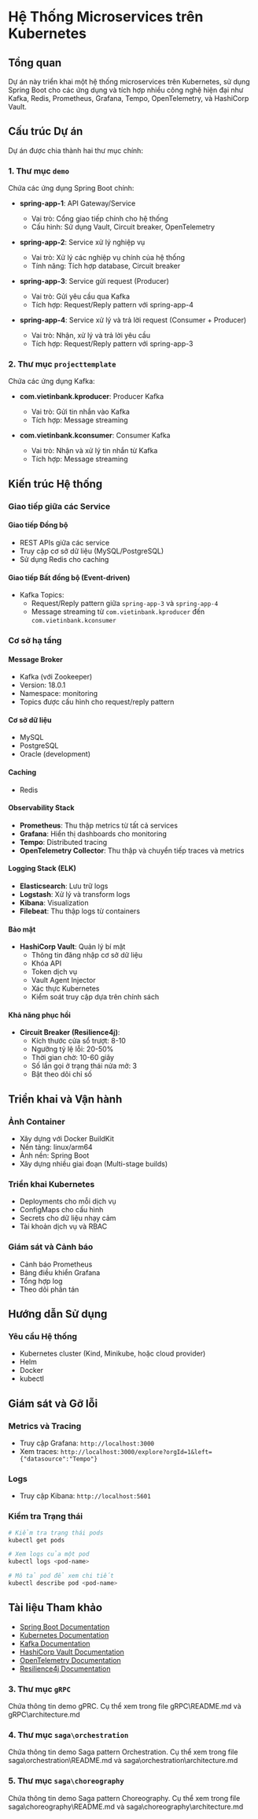 # Hệ Thống Microservices trên Kubernetes

## Tổng quan

Dự án này triển khai một hệ thống microservices trên Kubernetes, sử dụng Spring Boot cho các ứng dụng và tích hợp nhiều công nghệ hiện đại như Kafka, Redis, Prometheus, Grafana, Tempo, OpenTelemetry, và HashiCorp Vault.

## Cấu trúc Dự án

Dự án được chia thành hai thư mục chính:

### 1. Thư mục `demo`
Chứa các ứng dụng Spring Boot chính:

- **spring-app-1**: API Gateway/Service
  - Vai trò: Cổng giao tiếp chính cho hệ thống
  - Cấu hình: Sử dụng Vault, Circuit breaker, OpenTelemetry

- **spring-app-2**: Service xử lý nghiệp vụ
  - Vai trò: Xử lý các nghiệp vụ chính của hệ thống
  - Tính năng: Tích hợp database, Circuit breaker

- **spring-app-3**: Service gửi request (Producer)
  - Vai trò: Gửi yêu cầu qua Kafka
  - Tích hợp: Request/Reply pattern với spring-app-4

- **spring-app-4**: Service xử lý và trả lời request (Consumer + Producer)
  - Vai trò: Nhận, xử lý và trả lời yêu cầu
  - Tích hợp: Request/Reply pattern với spring-app-3

### 2. Thư mục `projecttemplate`
Chứa các ứng dụng Kafka:

- **com.vietinbank.kproducer**: Producer Kafka
  - Vai trò: Gửi tin nhắn vào Kafka
  - Tích hợp: Message streaming

- **com.vietinbank.kconsumer**: Consumer Kafka
  - Vai trò: Nhận và xử lý tin nhắn từ Kafka
  - Tích hợp: Message streaming

## Kiến trúc Hệ thống

### Giao tiếp giữa các Service

#### Giao tiếp Đồng bộ
- REST APIs giữa các service
- Truy cập cơ sở dữ liệu (MySQL/PostgreSQL)
- Sử dụng Redis cho caching

#### Giao tiếp Bất đồng bộ (Event-driven)
- Kafka Topics:
  - Request/Reply pattern giữa `spring-app-3` và `spring-app-4`
  - Message streaming từ `com.vietinbank.kproducer` đến `com.vietinbank.kconsumer`

### Cơ sở hạ tầng

#### Message Broker
- Kafka (với Zookeeper)
- Version: 18.0.1
- Namespace: monitoring
- Topics được cấu hình cho request/reply pattern

#### Cơ sở dữ liệu
- MySQL
- PostgreSQL
- Oracle (development)

#### Caching
- Redis

#### Observability Stack
- **Prometheus**: Thu thập metrics từ tất cả services
- **Grafana**: Hiển thị dashboards cho monitoring
- **Tempo**: Distributed tracing
- **OpenTelemetry Collector**: Thu thập và chuyển tiếp traces và metrics

#### Logging Stack (ELK)
- **Elasticsearch**: Lưu trữ logs
- **Logstash**: Xử lý và transform logs
- **Kibana**: Visualization
- **Filebeat**: Thu thập logs từ containers

#### Bảo mật
- **HashiCorp Vault**: Quản lý bí mật
  - Thông tin đăng nhập cơ sở dữ liệu
  - Khóa API
  - Token dịch vụ
  - Vault Agent Injector
  - Xác thực Kubernetes
  - Kiểm soát truy cập dựa trên chính sách

#### Khả năng phục hồi
- **Circuit Breaker (Resilience4j)**:
  - Kích thước cửa sổ trượt: 8-10
  - Ngưỡng tỷ lệ lỗi: 20-50%
  - Thời gian chờ: 10-60 giây
  - Số lần gọi ở trạng thái nửa mở: 3
  - Bật theo dõi chỉ số

## Triển khai và Vận hành

### Ảnh Container
- Xây dựng với Docker BuildKit
- Nền tảng: linux/arm64
- Ảnh nền: Spring Boot
- Xây dựng nhiều giai đoạn (Multi-stage builds)

### Triển khai Kubernetes
- Deployments cho mỗi dịch vụ
- ConfigMaps cho cấu hình
- Secrets cho dữ liệu nhạy cảm
- Tài khoản dịch vụ và RBAC

### Giám sát và Cảnh báo
- Cảnh báo Prometheus
- Bảng điều khiển Grafana
- Tổng hợp log
- Theo dõi phân tán

## Hướng dẫn Sử dụng

### Yêu cầu Hệ thống
- Kubernetes cluster (Kind, Minikube, hoặc cloud provider)
- Helm
- Docker
- kubectl

## Giám sát và Gỡ lỗi

### Metrics và Tracing
- Truy cập Grafana: `http://localhost:3000`
- Xem traces: `http://localhost:3000/explore?orgId=1&left={"datasource":"Tempo"}`

### Logs
- Truy cập Kibana: `http://localhost:5601`

### Kiểm tra Trạng thái
```bash
# Kiểm tra trạng thái pods
kubectl get pods

# Xem logs của một pod
kubectl logs <pod-name>

# Mô tả pod để xem chi tiết
kubectl describe pod <pod-name>
```

## Tài liệu Tham khảo

- [Spring Boot Documentation](https://spring.io/projects/spring-boot)
- [Kubernetes Documentation](https://kubernetes.io/docs/)
- [Kafka Documentation](https://kafka.apache.org/documentation/)
- [HashiCorp Vault Documentation](https://www.vaultproject.io/docs)
- [OpenTelemetry Documentation](https://opentelemetry.io/docs/)
- [Resilience4j Documentation](https://resilience4j.readme.io/docs)


### 3. Thư mục `gRPC`
Chứa thông tin demo gPRC. Cụ thể xem trong file gRPC\README.md và gRPC\architecture.md

### 4. Thư mục `saga\orchestration`
Chứa thông tin demo Saga pattern Orchestration. Cụ thể xem trong file saga\orchestration\README.md và saga\orchestration\architecture.md

### 5. Thư mục `saga\choreography`
Chứa thông tin demo Saga pattern Choreography. Cụ thể xem trong file saga\choreography\README.md và saga\choreography\architecture.md